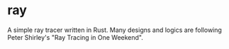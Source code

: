 # ray
A simple ray tracer written in Rust. Many designs and logics are following Peter Shirley's "Ray Tracing in One Weekend".
